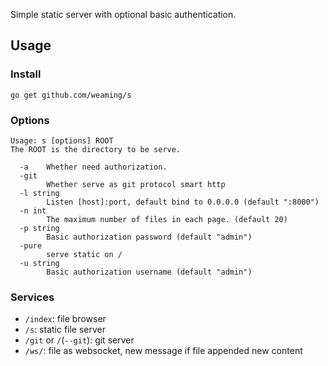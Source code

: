Simple static server with optional basic authentication.

## Usage

### Install

    go get github.com/weaming/s

### Options

```
Usage: s [options] ROOT
The ROOT is the directory to be serve.

  -a	Whether need authorization.
  -git
    	Whether serve as git protocol smart http
  -l string
    	Listen [host]:port, default bind to 0.0.0.0 (default ":8000")
  -n int
    	The maximum number of files in each page. (default 20)
  -p string
    	Basic authorization password (default "admin")
  -pure
    	serve static on /
  -u string
    	Basic authorization username (default "admin")
```

### Services

* `/index`: file browser
* `/s`: static file server
* `/git` or `/`(`--git`): git server
* `/ws/`: file as websocket, new message if file appended new content
